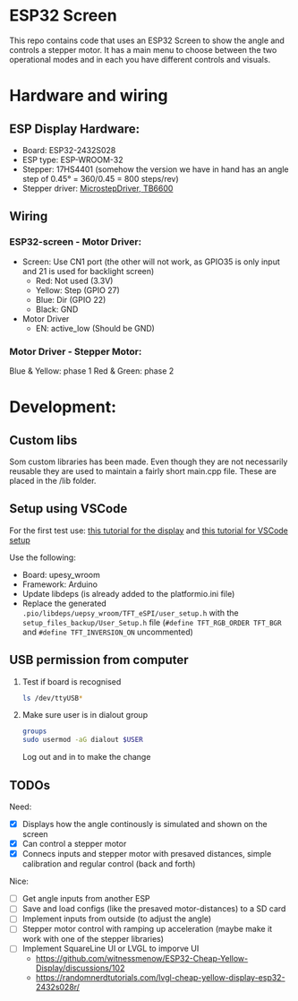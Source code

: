 # ESP32 Screen

This repo contains code that uses an ESP32 Screen to show the angle and controls a stepper motor.
It has a main menu to choose between the two operational modes and in each you have different controls and visuals.


# Hardware and wiring
## ESP Display Hardware:
- Board: ESP32-2432S028
- ESP type: ESP-WROOM-32
- Stepper: 17HS4401 (somehow the version we have in hand has an angle step of 0.45° = 360/0.45 = 800 steps/rev)
- Stepper driver: [MicrostepDriver, TB6600](https://arduinotech.dk/shop/tb6600-stepper-motor-driver-controller-4a-942v-ttl-16-micro-step-cnc-1-axis-new-upgraded-version)

## Wiring

### ESP32-screen - Motor Driver:
- Screen: Use CN1 port (the other will not work, as GPIO35 is only input and 21 is used for backlight screen)
    - Red: Not used (3.3V)
    - Yellow: Step (GPIO 27)
    - Blue: Dir (GPIO 22)
    - Black: GND
- Motor Driver
    - EN: active_low (Should be GND)

### Motor Driver - Stepper Motor:
Blue & Yellow: phase 1
Red & Green: phase 2


# Development:

## Custom libs

Som custom libraries has been made. Even though they are not necessarily reusable they are used to maintain a fairly short main.cpp file.
These are placed in the /lib folder.

## Setup using VSCode
For the first test use: [this tutorial for the display](https://randomnerdtutorials.com/programming-esp32-cyd-cheap-yellow-display-vs-code/) and [this tutorial for VSCode setup](https://randomnerdtutorials.com/vs-code-platformio-ide-esp32-esp8266-arduino/)

Use the following:
- Board: upesy_wroom
- Framework: Arduino
- Update libdeps (is already added to the platformio.ini file)
- Replace the generated `.pio/libdeps/uepsy_wroom/TFT_eSPI/user_setup.h` with the `setup_files_backup/User_Setup.h` file (`#define TFT_RGB_ORDER TFT_BGR` and `#define TFT_INVERSION_ON` uncommented)

## USB permission from computer
1. Test if board is recognised
    ```bash
    ls /dev/ttyUSB*
    ```
1. Make sure user is in dialout group
    ```bash
    groups
    sudo usermod -aG dialout $USER
    ```
    Log out and in to make the change


## TODOs

Need:
- [x] Displays how the angle continously is simulated and shown on the screen
- [x] Can control a stepper motor
- [x] Connecs inputs and stepper motor with presaved distances, simple calibration and regular control (back and forth)

Nice:
- [ ] Get angle inputs from another ESP
- [ ] Save and load configs (like the presaved motor-distances) to a SD card
- [ ] Implement inputs from outside (to adjust the angle)
- [ ] Stepper motor control with ramping up acceleration (maybe make it work with one of the stepper libraries)
- [ ] Implement SquareLine UI or LVGL to imporve UI
    - https://github.com/witnessmenow/ESP32-Cheap-Yellow-Display/discussions/102
    - https://randomnerdtutorials.com/lvgl-cheap-yellow-display-esp32-2432s028r/